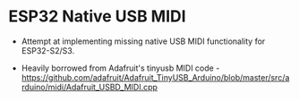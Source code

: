 # ESP32 Native USB MIDI
- Attempt at implementing missing native USB MIDI functionality for ESP32-S2/S3.

- Heavily borrowed from Adafruit's tinyusb MIDI code - https://github.com/adafruit/Adafruit_TinyUSB_Arduino/blob/master/src/arduino/midi/Adafruit_USBD_MIDI.cpp